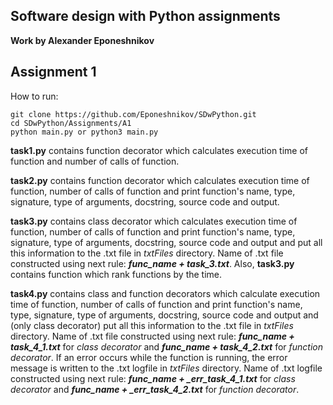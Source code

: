 ## Software design with Python assignments
**Work by Alexander Eponeshnikov**

## Assignment 1

How to run:
```
git clone https://github.com/Eponeshnikov/SDwPython.git
cd SDwPython/Assignments/A1
python main.py or python3 main.py
```
**task1.py** contains function decorator which calculates execution time of function and number of calls of function.

**task2.py** contains function decorator  which calculates execution time of function, number of calls of function 
and print function's name, type, signature, type of arguments, docstring, source code and output.

**task3.py** contains class decorator which calculates execution time of function, number of calls of function and print
function's name, type, signature, type of arguments, docstring, source code and output and put all this information to
the .txt file in _txtFiles_ directory. Name of .txt file constructed using next rule: _**func_name + task_3.txt**_.
Also, **task3.py** contains function which rank functions by the time.

**task4.py** contains class and function decorators which calculate execution time of function, number of calls of 
function and print function's name, type, signature, type of arguments, docstring, source code and output and 
(only class decorator) put all this information to the .txt file in _txtFiles_ directory. Name of .txt file constructed 
using next rule: _**func_name + task_4_1.txt**_ for _class decorator_ and _**func_name + task_4_2.txt**_ for _function 
decorator_. If an error occurs while the function is running, the error message is written to the .txt logfile in 
_txtFiles_ directory. Name of .txt logfile constructed using next rule: _**func_name + _err_task_4_1.txt**_ for _class 
decorator_ and _**func_name + _err_task_4_2.txt**_ for _function decorator_.


